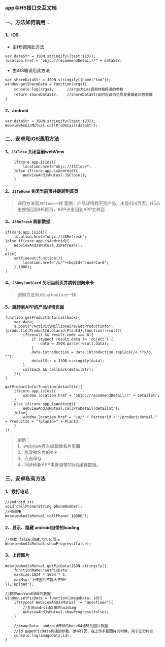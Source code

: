 ### app与H5接口交互文档

### 一、方法如何调用：
#### 1、iOS

+ 由H5调用此方法

```
var dataStr = JSON.stringify({test:123});
location.href = "objc://recommendDetail//" + dataStr;
```
+ 由iOS端调用此方法

```
var shareDataStr = JSON.stringify({name:"tom"});
window.getShareData = function(args){
	console.log(args);		//args为ios调用时候传递的参数
    return shareDataStr;	//shareDataStr此时应该为全局变量或者闭包参数
}
```

#### 2、android
```
var dataStr = JSON.stringify({test:123});
WebviewAndJsMutual.callProDetail(dataStr);
```


### 二、安卓和iOS通用方法

#### 1、`JSClose`  关闭当前webView
```
	if(core.app.isIos){
        location.href="objc://JSClose";
    }else if(core.app.isAndroid){
        WebviewAndJsMutual.JSClose();
    }
```

#### 2、`JSToHome`  关闭当前页并跳转到首页
> 调用方法同`JSClose`一样
案例：产品详情找不到产品，出现404页面，H5点击按钮回到H5首页，APP点击回到APP主界面

#### 3、`JSRefresh`  刷新数据
```
if(core.app.isIos){
    location.href="objc://JSRefresh";
}else if(core.app.isAndroid){
    WebviewAndJsMutual.JSRefresh();
}
else{
    setTimeout(function(){
        location.href="/u/"+shopId+"/userCard";
    },1000);
}
```

#### 4、`JSBuyJumiCard`  关闭当前页并跳转到聚米卡
> 调用方法同`JSBuyJumiCard`一样

#### 5、跳转到APP的产品详情页面

```
function getProductInfo(callback){
    var data;
    $.post("/ActivityMillionaire/GetProductInfo",{productid:ProductId,planid:PlanId},function(result){
        if(result && result.code === 0){
            if (typeof result.data != 'object') {
                data = JSON.parse(result.data);
            }
            data.introduction = data.introduction.replace(/<.*?>/g, "");
            detailStr = JSON.stringify(data);
        }
        callback && callback(detailStr);
    });
}

getProductInfo(function(detailStr){
    if(core.app.isIos){
        window.location.href = "objc://recommendDetail//" + detailStr;
    }
    else if(core.app.isAndroid){
        WebviewAndJsMutual.callProDetail(detailStr);
    }else{
        window.location.href = "/u/" + PartnerId + "/product/detail-" + ProductId + "?planId=" + PlanId;
    }
})
```

> 案例：    
1、webview嵌入编辑微名片页面    
2、修改微名片的`姓名`    
3、点击保存    
4、同步刷新APP本身自带的`姓名`缓存数据。


### 三、安卓私有方法

#### 1、拨打电话
```
//android src
void callPhone(String phoneNumber);
//H5调用
WebviewAndJsMutual.callPhone('10086');
```

#### 2、显示、隐藏 android自带的loading
```
//参数 false:隐藏,true:显示
WebviewAndJsMutual.showProgress(false);
```

#### 3、上传图片
```
WebviewAndJsMutual.getPicData(JSON.stringify({
    functionName:'setPicData',
    maxSize:1024 * 1024 * 5,
    maxMsg:'上传图片不能大于5M'
}),'upload');

//获取android回调的数据
window.setPicData = function(imageData, id){
    if(typeof WebviewAndJsMutual != 'undefined'){
        //关闭android自带的loading
        WebviewAndJsMutual.showProgress(false);
    }
    
    //imageData  android传回的base64编码的图片数据
    //id 由getPicData传递的参数，原样传回，在上传多张图片的时候，用于区分标识
    console.log(imageData,id);
}
```
